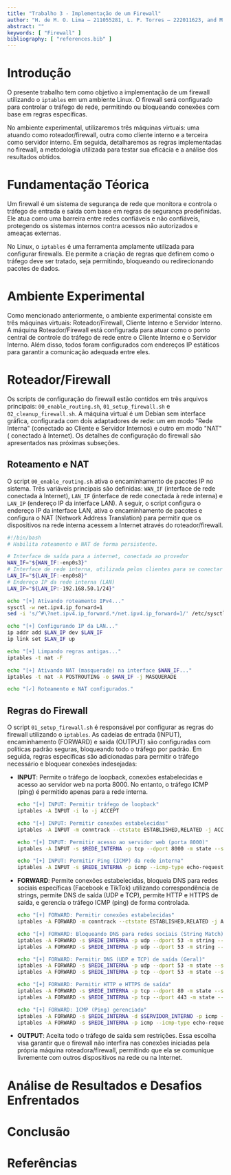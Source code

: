 ```yaml
---
title: "Trabalho 3 - Implementação de um Firewall"
author: "H. de M. O. Lima – 211055281, L. P. Torres – 222011623, and M. N. Miyata – 180126890"
abstract: ""
keywords: [ "Firewall" ]
bibliography: [ "references.bib" ]
---
```


# Introdução

O presente trabalho tem como objetivo a implementação de um firewall utilizando o `iptables` em um ambiente Linux. O
firewall será configurado para controlar o tráfego de rede, permitindo ou bloqueando conexões com base em regras
específicas.

No ambiente experimental, utilizaremos três máquinas virtuais: uma atuando como roteador/firewall, outra como cliente
interno e a terceira como servidor interno. Em seguida, detalharemos as regras implementadas no firewall, a metodologia
utilizada para testar sua eficácia e a análise dos resultados obtidos.

# Fundamentação Téorica

Um firewall é um sistema de segurança de rede que monitora e controla o tráfego de entrada e saída com base em regras de
segurança predefinidas. Ele atua como uma barreira entre redes confiáveis e não confiáveis, protegendo os sistemas
internos contra acessos não autorizados e ameaças externas.

No Linux, o `iptables` é uma ferramenta amplamente utilizada para configurar firewalls. Ele permite a criação de regras
que definem como o tráfego deve ser tratado, seja permitindo, bloqueando ou redirecionando pacotes de dados.

# Ambiente Experimental

Como mencionado anteriormente, o ambiente experimental consiste em três máquinas virtuais: Roteador/Firewall, Cliente
Interno e Servidor Interno. A máquina Roteador/Firewall está configurada para atuar como o ponto central de controle do
tráfego de rede entre o Cliente Interno e o Servidor Interno. Além disso, todos foram configurados com endereços IP
estáticos para garantir a comunicação adequada entre eles.

# Roteador/Firewall

Os scripts de configuração do firewall estão contidos em três arquivos principais: `00_enable_routing.sh`,
`01_setup_firewall.sh` e `02_cleanup_firewall.sh`. A máquina virtual é um Debian sem interface gráfica, configurada com
dois adaptadores de rede: um em modo "Rede Interna" (conectado ao Cliente e Servidor Internos) e outro em modo "NAT" (
conectado à Internet). Os detalhes de configuração do firewall são apresentados nas próximas subseções.

## Roteamento e NAT

O script `00_enable_routing.sh` ativa o encaminhamento de pacotes IP no sistema. Três variáveis principais são
definidas: `WAN_IF` (interface de rede conectada à Internet), `LAN_IF` (interface de rede conectada à rede interna) e
`LAN_IP` (endereço IP da interface LAN). A seguir, o script configura o endereço IP da interface LAN, ativa o
encaminhamento de pacotes e configura o NAT (Network Address Translation) para permitir que os dispositivos na rede
interna acessem a Internet através do roteador/firewall.

```bash
#!/bin/bash
# Habilita roteamento e NAT de forma persistente.

# Interface de saída para a internet, conectada ao provedor
WAN_IF="${WAN_IF:-enp0s3}"
# Interface de rede interna, utilizada pelos clientes para se conectar ao roteador
LAN_IF="${LAN_IF:-enp0s8}"
# Endereço IP da rede interna (LAN)
LAN_IP="${LAN_IP:-192.168.50.1/24}"

echo "[+] Ativando roteamento IPv4..."
sysctl -w net.ipv4.ip_forward=1
sed -i 's/^#\?net.ipv4.ip_forward.*/net.ipv4.ip_forward=1/' /etc/sysctl.conf

echo "[+] Configurando IP da LAN..."
ip addr add $LAN_IP dev $LAN_IF
ip link set $LAN_IF up

echo "[+] Limpando regras antigas..."
iptables -t nat -F

echo "[+] Ativando NAT (masquerade) na interface $WAN_IF..."
iptables -t nat -A POSTROUTING -o $WAN_IF -j MASQUERADE

echo "[✓] Roteamento e NAT configurados."
```

## Regras do Firewall

O script `01_setup_firewall.sh` é responsável por configurar as regras do firewall utilizando o `iptables`. As cadeias
de entrada (INPUT), encaminhamento (FORWARD) e saída (OUTPUT) são configuradas com políticas padrão seguras, bloqueando
todo o tráfego por padrão. Em seguida, regras específicas são adicionadas para permitir o tráfego necessário e bloquear
conexões indesejadas:

- **INPUT**: Permite o tráfego de loopback, conexões estabelecidas e acesso ao servidor web na porta 8000. No entanto, o
  tráfego ICMP (ping) é permitido apenas para a rede interna.
    ```bash
    echo "[+] INPUT: Permitir tráfego de loopback"
    iptables -A INPUT -i lo -j ACCEPT
    
    echo "[+] INPUT: Permitir conexões estabelecidas"
    iptables -A INPUT -m conntrack --ctstate ESTABLISHED,RELATED -j ACCEPT
    
    echo "[+] INPUT: Permitir acesso ao servidor web (porta 8000)"
    iptables -A INPUT -s $REDE_INTERNA -p tcp --dport 8000 -m state --state NEW -j ACCEPT
    
    echo "[+] INPUT: Permitir Ping (ICMP) da rede interna"
    iptables -A INPUT -s $REDE_INTERNA -p icmp --icmp-type echo-request -j ACCEPT
    ```
- **FORWARD**: Permite conexões estabelecidas, bloqueia DNS para redes sociais específicas (Facebook e TikTok)
  utilizando correspondência de strings, permite DNS de saída (UDP e TCP), permite HTTP e HTTPS de saída, e gerencia o
  tráfego ICMP (ping) de forma controlada.
    ```bash
    echo "[+] FORWARD: Permitir conexões estabelecidas"
    iptables -A FORWARD -m conntrack --ctstate ESTABLISHED,RELATED -j ACCEPT
    
    echo "[+] FORWARD: Bloqueando DNS para redes sociais (String Match)"
    iptables -A FORWARD -s $REDE_INTERNA -p udp --dport 53 -m string --string "facebook" --algo bm -j REJECT
    iptables -A FORWARD -s $REDE_INTERNA -p udp --dport 53 -m string --string "tiktok" --algo bm -j REJECT
    
    echo "[+] FORWARD: Permitir DNS (UDP e TCP) de saída (Geral)"
    iptables -A FORWARD -s $REDE_INTERNA -p udp --dport 53 -m state --state NEW -j ACCEPT
    iptables -A FORWARD -s $REDE_INTERNA -p tcp --dport 53 -m state --state NEW -j ACCEPT
    
    echo "[+] FORWARD: Permitir HTTP e HTTPS de saída"
    iptables -A FORWARD -s $REDE_INTERNA -p tcp --dport 80 -m state --state NEW -j ACCEPT
    iptables -A FORWARD -s $REDE_INTERNA -p tcp --dport 443 -m state --state NEW -j ACCEPT
    
    echo "[+] FORWARD: ICMP (Ping) gerenciado"
    iptables -A FORWARD -s $REDE_INTERNA -d $SERVIDOR_INTERNO -p icmp --icmp-type echo-request -j ACCEPT
    iptables -A FORWARD -s $REDE_INTERNA -p icmp --icmp-type echo-request -j REJECT --reject-with icmp-host-prohibited
    ```
- **OUTPUT**: Aceita todo o tráfego de saída sem restrições. Essa escolha visa garantir que o firewall não interfira nas
  conexões iniciadas pela própria máquina roteadora/firewall, permitindo que ela se comunique livremente com outros
  dispositivos na rede ou na Internet.

# Análise de Resultados e Desafios Enfrentados

# Conclusão

# Referências
